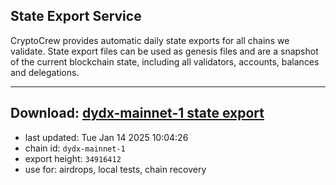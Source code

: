 ## State Export Service
CryptoCrew provides automatic daily state exports for all chains we validate. State export files can be used as genesis files and are a snapshot of the current blockchain state, including all validators, accounts, balances and delegations.

---
**Download: [dydx-mainnet-1 state export](https://dl-tyo.ccvalidators.com/SERVICE/dydx/dydx-mainnet-1_export_34916412.json)**
---

- last updated: Tue Jan 14 2025 10:04:26
- chain id: `dydx-mainnet-1`
- export height: `34916412`
- use for: airdrops, local tests, chain recovery
